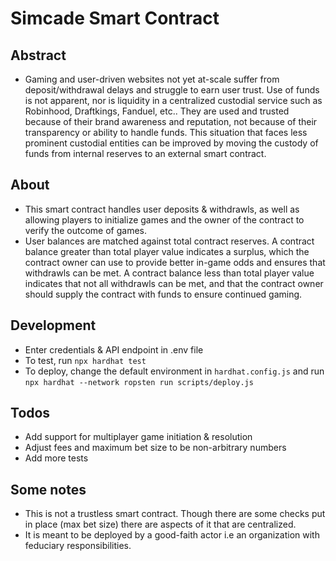 # Simcade Smart Contract 
## Abstract
- Gaming and user-driven websites not yet at-scale suffer from deposit/withdrawal delays and struggle to earn user trust. Use of funds is not apparent, nor is liquidity in a centralized custodial service such as Robinhood, Draftkings, Fanduel, etc.. They are used and trusted because of their brand awareness and reputation, not because of their transparency or ability to handle funds. This situation that faces less prominent custodial entities can be improved by moving the custody of funds from internal reserves to an external smart contract.

## About
- This smart contract handles user deposits & withdrawls, as well as allowing players to initialize games and the owner of the contract to verify the outcome of games.
- User balances are matched against total contract reserves. A contract balance greater than total player value indicates a surplus, which the contract owner can use to provide better in-game odds and ensures that withdrawls can be met. A contract balance less than total player value indicates that not all withdrawls can be met, and that the contract owner should supply the contract with funds to ensure continued gaming.
## Development
- Enter credentials & API endpoint in .env file
- To test, run `npx hardhat test`
- To deploy, change the default environment in `hardhat.config.js` and run `npx hardhat --network ropsten run scripts/deploy.js`

## Todos
- Add support for multiplayer game initiation & resolution
- Adjust fees and maximum bet size to be non-arbitrary numbers
- Add more tests

## Some notes
- This is not a trustless smart contract. Though there are some checks put in place (max bet size) there are aspects of it that are centralized. 
- It is meant to be deployed by a good-faith actor i.e an organization with feduciary responsibilities.
